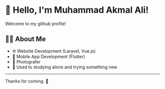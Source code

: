 # 👋 Hello, I'm Muhammad Akmal Ali!

Welcome to my github profile!

## 🧑‍💻 About Me

- 🌐 Website Development (Laravel, Vue.js)
- 📱 Mobile App Development (Flutter)
- 📸 Photografer
- 🧠 Used to studying alone and trying something new

---

Thanks for coming. 🙌
